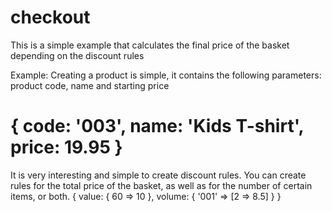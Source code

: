 # checkout

This is a simple example that calculates the final price of the basket depending on the discount rules

Example:
  Creating a product is simple, it contains the following parameters: product code, name and starting price
   # { code: '003', name: 'Kids T-shirt', price: 19.95 }
  
 It is very interesting and simple to create discount rules.
 You can create rules for the total price of the basket, as well as for the number of certain items, or both.
 {
  value: { 60  => 10 },
  volume: { '001' => [2 => 8.5] }
 }
